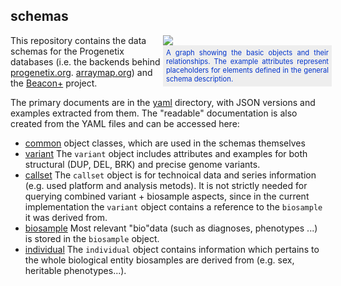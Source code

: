 ## schemas

<div style="display: block; float: right; width: 260px;">
  <img src="/schemas/rsrc/img/ga4gh-object-model.png" />
  <div style="display: block; width: 260px; text-align: justify; font-size: 0.8em; color: #03c; background-color: #eee; padding: 5px;">
A graph showing the basic objects and their relationships. The example attributes represent placeholders for elements defined in the general schema description.
  </div>
</div>

This repository contains the data schemas for the Progenetix databases (i.e. the backends behind [progenetix.org](http://progenetix.org). [arraymap.org](http://arraymap.org)) and the [Beacon+](http://beacon.progenetix.org) project.

The primary documents are in the [yaml](./yaml/) directory, with JSON versions and examples extracted from them. The "readable" documentation is also created from the YAML files and can be accessed here:

* [common](./doc/common.md)
    object classes, which are used in the schemas themselves
* [variant](./doc/variant.md)
    The `variant` object includes attributes and examples for both structural (DUP, DEL, BRK) and precise genome variants.
* [callset](./doc/callset.md)
    The `callset` object is for technoical data and series information (e.g. used platform and analysis metods). It is not strictly needed for querying combined variant + biosample aspects, since in the current implementation the `variant` object contains a reference to the `biosample` it was derived from.
* [biosample](./doc/biosample.md)
    Most relevant "bio"data (such as diagnoses, phenotypes ...) is stored in the `biosample` object.
* [individual](./doc/individual.md)
    The `individual` object contains information which pertains to the whole biological entity biosamples are derived from (e.g. sex, heritable phenotypes...).
    

    
    
